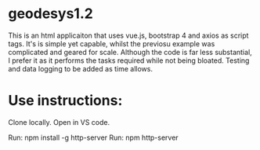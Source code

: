 # geodesys1.2

This is an html applicaiton that uses vue.js, bootstrap 4 and axios as script tags. It's is simple yet capable, whilst the previosu example was complicated and geared for scale. Although the code is far less substantial, I prefer it as it performs the tasks required while not being bloated. Testing and data logging to be added as time allows.

# Use instructions:

Clone locally. Open in VS code.

Run: npm install -g http-server
Run: npm http-server
